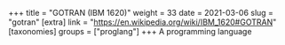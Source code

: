 +++
title = "GOTRAN (IBM 1620)"
weight = 33
date = 2021-03-06
slug = "gotran"
[extra]
link = "https://en.wikipedia.org/wiki/IBM_1620#GOTRAN"
[taxonomies]
groups = ["proglang"]
+++
A programming language

